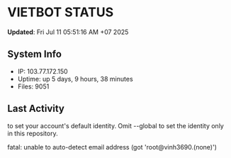 # VIETBOT STATUS
**Updated**: Fri Jul 11 05:51:16 AM +07 2025

## System Info
- IP: 103.77.172.150
- Uptime: up 5 days, 9 hours, 38 minutes
- Files: 9051

## Last Activity

to set your account's default identity.
Omit --global to set the identity only in this repository.

fatal: unable to auto-detect email address (got 'root@vinh3690.(none)')
